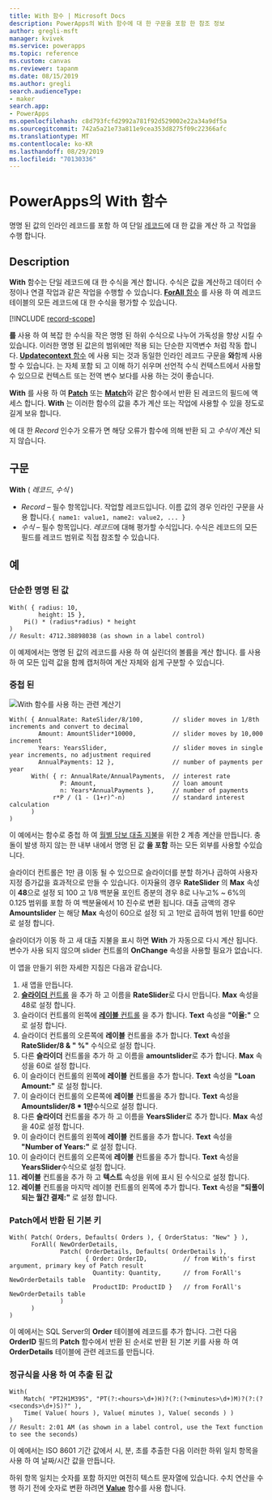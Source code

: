 ```yaml
---
title: With 함수 | Microsoft Docs
description: PowerApps의 With 함수에 대 한 구문을 포함 한 참조 정보
author: gregli-msft
manager: kvivek
ms.service: powerapps
ms.topic: reference
ms.custom: canvas
ms.reviewer: tapanm
ms.date: 08/15/2019
ms.author: gregli
search.audienceType:
- maker
search.app:
- PowerApps
ms.openlocfilehash: c8d793fcfd2992a781f92d529002e22a34a9df5a
ms.sourcegitcommit: 742a5a21e73a811e9cea353d8275f09c22366afc
ms.translationtype: MT
ms.contentlocale: ko-KR
ms.lasthandoff: 08/29/2019
ms.locfileid: "70130336"
---
```

# <a name="with-function-in-powerapps"></a>PowerApps의 With 함수
명명 된 값의 인라인 레코드를 포함 하 여 단일 [레코드](../working-with-tables.md#records)에 대 한 값을 계산 하 고 작업을 수행 합니다.

## <a name="description"></a>Description

**With** 함수는 단일 레코드에 대 한 수식을 계산 합니다.  수식은 값을 계산하고 데이터 수정이나 연결 작업과 같은 작업을 수행할 수 있습니다.  [ **ForAll** 함수](function-forall.md) 를 사용 하 여 레코드 테이블의 모든 레코드에 대 한 수식을 평가할 수 있습니다.

[!INCLUDE [record-scope](../../../includes/record-scope.md)]

**를** 사용 하 여 복잡 한 수식을 작은 명명 된 하위 수식으로 나누어 가독성을 향상 시킬 수 있습니다.  이러한 명명 된 값은의 범위에만 적용 되는 단순한 지역변수 처럼 작동 합니다.  [ **Updatecontext** 함수](function-updatecontext.md) 에 사용 되는 것과 동일한 인라인 레코드 구문을 **와**함께 사용할 수 있습니다.  는 자체 포함 되 고 이해 하기 쉬우며 선언적 수식 컨텍스트에서 사용할 수 있으므로 컨텍스트 또는 전역 변수 보다를 사용 하는 것이 좋습니다.  

**With** 를 사용 하 여 [**Patch**](function-patch.md) 또는 [**Match**](function-ismatch.md)와 같은 함수에서 반환 된 레코드의 필드에 액세스 합니다.  **With** 는 이러한 함수의 값을 추가 계산 또는 작업에 사용할 수 있을 정도로 길게 보유 합니다.  

에 대 한 *Record* 인수가 오류가 면 해당 오류가 함수에 의해 반환 되 고 *수식이* 계산 되지 않습니다.

## <a name="syntax"></a>구문
**With** ( *레코드*, *수식* )

* *Record* – 필수 항목입니다. 작업할 레코드입니다.  이름 값의 경우 인라인 구문을 사용 합니다.`{ name1: value1, name2: value2, ... }`
* *수식* – 필수 항목입니다.  *레코드*에 대해 평가할 수식입니다.  수식은 레코드의 모든 필드를 레코드 범위로 직접 참조할 수 있습니다.

## <a name="examples"></a>예

### <a name="simple-named-values"></a>단순한 명명 된 값

```powerapps-dot
With( { radius: 10, 
        height: 15 },
    Pi() * (radius*radius) * height
)
// Result: 4712.38898038 (as shown in a label control)
```

이 예제에서는 명명 된 값의 레코드를 사용 하 여 실린더의 볼륨을 계산 합니다.  를 사용 하 여 모든 입력 값을 함께 캡처하여 계산 자체와 쉽게 구분할 수 있습니다.  

### <a name="nested-with"></a>중첩 된

![With 함수를 사용 하는 관련 계산기](media/function-with/interest-calculator.gif)

```powerapps-dot
With( { AnnualRate: RateSlider/8/100,        // slider moves in 1/8th increments and convert to decimal
        Amount: AmountSlider*10000,          // slider moves by 10,000 increment
        Years: YearsSlider,                  // slider moves in single year increments, no adjustment required
        AnnualPayments: 12 },                // number of payments per year
      With( { r: AnnualRate/AnnualPayments,  // interest rate
              P: Amount,                     // loan amount
              n: Years*AnnualPayments },     // number of payments
            r*P / (1 - (1+r)^-n)             // standard interest calculation
      )
)  
```

이 예에서는 함수로 중첩 하 여 [월별 담보 대출 지불](https://en.wikipedia.org/wiki/Mortgage_calculator#Monthly_payment_formula)을 위한 2 계층 계산을 만듭니다.  충돌이 발생 하지 않는 한 내부 내에서 명명 된 값 **을 포함** 하는 모든 외부를 사용할 수있습니다.

슬라이더 컨트롤은 1만 큼 이동 될 수 있으므로 슬라이더를 분할 하거나 곱하여 사용자 지정 증가값을 효과적으로 만들 수 있습니다.  이자율의 경우 **RateSlider** 의 **Max** 속성이 **48**으로 설정 되 100 고 1/8 백분율 포인트 증분의 경우 8로 나누고% ~ 6%의 0.125 범위를 포함 하 여 백분율에서 10 진수로 변환 됩니다.  대출 금액의 경우 **Amountslider** 는 해당 **Max** 속성이 60으로 설정 되 고 1만로 곱하여 범위 1만를 60만로 설정 합니다.

슬라이더가 이동 하 고 새 대출 지불을 표시 하면 **With** 가 자동으로 다시 계산 됩니다.  변수가 사용 되지 않으며 slider 컨트롤의 **OnChange** 속성을 사용할 필요가 없습니다.

이 앱을 만들기 위한 자세한 지침은 다음과 같습니다.
1. 새 앱을 만듭니다.
2. [ **슬라이더** 컨트롤](../controls/control-slider.md) 을 추가 하 고 이름을 **RateSlider**로 다시 만듭니다.  **Max** 속성을 48로 설정 합니다.
3. 슬라이더 컨트롤의 왼쪽에 [ **레이블** 컨트롤](../controls/control-text-box.md) 을 추가 합니다.  **Text** 속성을 **"이율:"** 으로 설정 합니다.
3. 슬라이더 컨트롤의 오른쪽에 **레이블** 컨트롤을 추가 합니다.  **Text** 속성을 **RateSlider/8 & "&nbsp;%"** 수식으로 설정 합니다.
3. 다른 **슬라이더** 컨트롤을 추가 하 고 이름을 **amountslider**로 추가 합니다.  **Max** 속성을 60로 설정 합니다.
3. 이 슬라이더 컨트롤의 왼쪽에 **레이블** 컨트롤을 추가 합니다.  **Text** 속성을 **"Loan Amount:"** 로 설정 합니다. 
3. 이 슬라이더 컨트롤의 오른쪽에 **레이블** 컨트롤을 추가 합니다.  **Text** 속성을 **Amountslider/8 * 1만**수식으로 설정 합니다.
4. 다른 **슬라이더** 컨트롤을 추가 하 고 이름을 **YearsSlider**로 추가 합니다.  **Max** 속성을 40로 설정 합니다.
3. 이 슬라이더 컨트롤의 왼쪽에 **레이블** 컨트롤을 추가 합니다.  **Text** 속성을 **"Number of Years:"** 로 설정 합니다. 
3. 이 슬라이더 컨트롤의 오른쪽에 **레이블** 컨트롤을 추가 합니다.  **Text** 속성을 **YearsSlider**수식으로 설정 합니다.
5. **레이블** 컨트롤을 추가 하 고 **텍스트** 속성을 위에 표시 된 수식으로 설정 합니다.
3. **레이블** 컨트롤을 마지막 레이블 컨트롤의 왼쪽에 추가 합니다.  **Text** 속성을 **"되풀이 되는 월간 결제:"** 로 설정 합니다.  

### <a name="primary-key-returned-from-patch"></a>Patch에서 반환 된 기본 키

```powerapps-dot
With( Patch( Orders, Defaults( Orders ), { OrderStatus: "New" } ),
      ForAll( NewOrderDetails, 
              Patch( OrderDetails, Defaults( OrderDetails ), 
                     { Order: OrderID,          // from With's first argument, primary key of Patch result
                       Quantity: Quantity,      // from ForAll's NewOrderDetails table
                       ProductID: ProductID }   // from ForAll's NewOrderDetails table
              )
      )
)
```

이 예에서는 SQL Server의 **Order** 테이블에 레코드를 추가 합니다.  그런 다음 **OrderID** 필드의 **Patch** 함수에서 반환 된 순서로 반환 된 기본 키를 사용 하 여 **OrderDetails** 테이블에 관련 레코드를 만듭니다.  

### <a name="extracted-values-with-a-regular-expression"></a>정규식을 사용 하 여 추출 된 값

```powerapps-dot
With( 
    Match( "PT2H1M39S", "PT(?:<hours>\d+)H)?(?:(?<minutes>\d+)M)?(?:(?<seconds>\d+)S)?" ),
    Time( Value( hours ), Value( minutes ), Value( seconds ) )
)
// Result: 2:01 AM (as shown in a label control, use the Text function to see the seconds)
```

이 예에서는 ISO 8601 기간 값에서 시, 분, 초를 추출한 다음 이러한 하위 일치 항목을 사용 하 여 날짜/시간 값을 만듭니다. 

하위 항목 일치는 숫자를 포함 하지만 여전히 텍스트 문자열에 있습니다.  수치 연산을 수행 하기 전에 숫자로 변환 하려면 [**Value**](function-value.md) 함수를 사용 합니다.  

